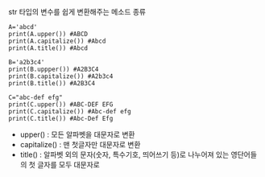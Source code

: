 str 타입의 변수를 쉽게 변환해주는 메소드 종류

```
A='abcd'
print(A.upper()) #ABCD
print(A.capitalize()) #Abcd
print(A.title()) #Abcd

B='a2b3c4'
print(B.uppper()) #A2B3C4
print(B.capitalize()) #A2b3c4
print(B.title()) #A2B3C4

C="abc-def efg"
print(C.upper()) #ABC-DEF EFG
print(C.capitalize()) #Abc-def efg
print(C.title()) #Abc-Def Efg
```

- upper() : 모든 알파벳을 대문자로 변환
- capitalize() : 맨 첫글자만 대문자로 변환
- title() : 알파벳 외의 문자(숫자, 특수기호, 띄어쓰기 등)로 나누어져 있는 영단어들의 첫 글자를 모두 대문자로